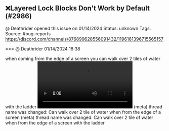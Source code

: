 ## ❌Layered Lock Blocks Don't Work by Default (#2986)
@ Deathrider opened this issue on 01/14/2024
Status: unknown
Tags: 
Source: #bug-reports https://discord.com/channels/876899628556091432/1196161396715565157


=== @ Deathrider 01/14/2024 18:38

when coming from the edge of a screen you can walk over 2 tiles of water with the ladder
![image](https://cdn.discordapp.com/attachments/1196161396715565157/1196161397684437134/Walking_over_Water.mp4?ex=65e4c39c&is=65d24e9c&hm=8ccae0b7cfbdf530eefd87fec431015924a724d999b34429401a855f1e709c64&)
(meta) thread name was changed: Can walk over 2 tile of water when from the edge of a screen
(meta) thread name was changed: Can walk over 2 tile of water when from the edge of a screen with the ladder
